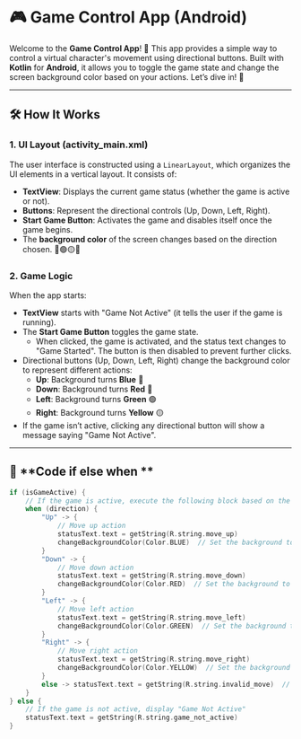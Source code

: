 # 🎮 **Game Control App (Android)**

Welcome to the **Game Control App**! 🎉 This app provides a simple way to control a virtual character's movement using directional buttons. Built with **Kotlin** for **Android**, it allows you to toggle the game state and change the screen background color based on your actions. Let’s dive in! 🚀

---

## 🛠️ **How It Works**

### 1. **UI Layout (activity_main.xml)**
The user interface is constructed using a `LinearLayout`, which organizes the UI elements in a vertical layout. It consists of:
- **TextView**: Displays the current game status (whether the game is active or not).
- **Buttons**: Represent the directional controls (Up, Down, Left, Right).
- **Start Game Button**: Activates the game and disables itself once the game begins.
- The **background color** of the screen changes based on the direction chosen. 🔵🟢🟡🔴

### 2. **Game Logic**

When the app starts:
- **TextView** starts with "Game Not Active" (it tells the user if the game is running).
- The **Start Game Button** toggles the game state.
    - When clicked, the game is activated, and the status text changes to "Game Started". The button is then disabled to prevent further clicks.
- Directional buttons (Up, Down, Left, Right) change the background color to represent different actions:
    - **Up**: Background turns **Blue** 🔵
    - **Down**: Background turns **Red** 🔴
    - **Left**: Background turns **Green** 🟢
    - **Right**: Background turns **Yellow** 🟡
- If the game isn’t active, clicking any directional button will show a message saying "Game Not Active".

---
## 🔄 **Code if else when **
```kotlin
if (isGameActive) {
    // If the game is active, execute the following block based on the direction
    when (direction) {
        "Up" -> {
            // Move up action
            statusText.text = getString(R.string.move_up)
            changeBackgroundColor(Color.BLUE)  // Set the background to Blue
        }
        "Down" -> {
            // Move down action
            statusText.text = getString(R.string.move_down)
            changeBackgroundColor(Color.RED)  // Set the background to Red
        }
        "Left" -> {
            // Move left action
            statusText.text = getString(R.string.move_left)
            changeBackgroundColor(Color.GREEN)  // Set the background to Green
        }
        "Right" -> {
            // Move right action
            statusText.text = getString(R.string.move_right)
            changeBackgroundColor(Color.YELLOW)  // Set the background to Yellow
        }
        else -> statusText.text = getString(R.string.invalid_move)  // If the direction is invalid
    }
} else {
    // If the game is not active, display "Game Not Active"
    statusText.text = getString(R.string.game_not_active)
}
